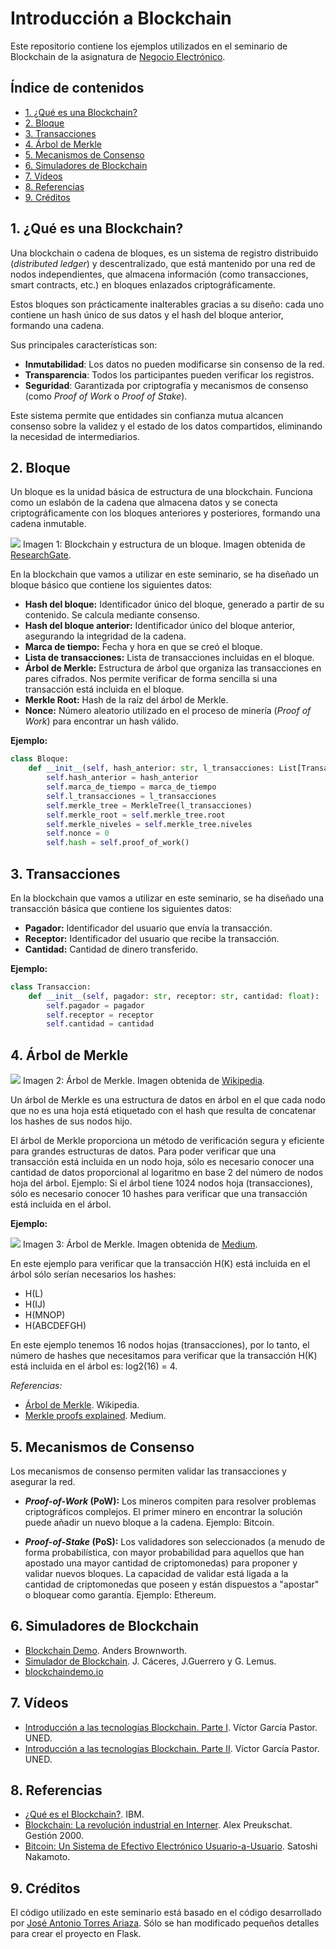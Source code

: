 # Introducción a Blockchain

Este repositorio contiene los ejemplos utilizados en el seminario de Blockchain
de la asignatura de [Negocio Electrónico][1].

## Índice de contenidos

- [1. ¿Qué es una Blockchain?](#qué-es-una-blockchain)
- [2. Bloque](#bloque)
- [3. Transacciones](#transacciones)
- [4. Árbol de Merkle](#árbol-de-merkle)   
- [5. Mecanismos de Consenso](#mecanismos-de-consenso)
- [6. Simuladores de Blockchain](#simuladores-de-blockchain)
- [7. Vídeos](#vídeos)
- [8. Referencias](#referencias)
- [9. Créditos](#créditos)


## 1. ¿Qué es una Blockchain?

Una blockchain o cadena de bloques, es un sistema de registro distribuido
(_distributed ledger_) y descentralizado, que está mantenido por una red de
nodos independientes, que almacena información (como transacciones, smart
contracts, etc.) en bloques enlazados criptográficamente.

Estos bloques son prácticamente inalterables gracias a su diseño: cada uno
contiene un hash único de sus datos y el hash del bloque anterior, formando una
cadena.  

Sus principales características son:

- **Inmutabilidad**: Los datos no pueden modificarse sin consenso de la red.  
- **Transparencia**: Todos los participantes pueden verificar los registros.  
- **Seguridad**: Garantizada por criptografía y mecanismos de consenso (como
  _Proof of Work_ o _Proof of Stake_).

Este sistema permite que entidades sin confianza mutua alcancen consenso sobre
la validez y el estado de los datos compartidos, eliminando la necesidad de
intermediarios.  

## 2. Bloque

Un bloque es la unidad básica de estructura de una blockchain. Funciona como un
eslabón de la cadena que almacena datos y se conecta criptográficamente con los
bloques anteriores y posteriores, formando una cadena inmutable.

![](images/blockchain_block_structure.png)
Imagen 1: Blockchain y estructura de un bloque. Imagen obtenida de [ResearchGate](https://www.researchgate.net/figure/Blockchain-and-block-structure_fig1_351730117).

En la blockchain que vamos a utilizar en este seminario, se ha diseñado un
bloque básico que contiene los siguientes datos:

- **Hash del bloque:** Identificador único del bloque, generado a partir de su
  contenido. Se calcula mediante consenso.
- **Hash del bloque anterior:** Identificador único del bloque anterior,
  asegurando la integridad de la cadena.
- **Marca de tiempo:** Fecha y hora en que se creó el bloque.
- **Lista de transacciones:** Lista de transacciones incluidas en el bloque.
- **Árbol de Merkle:** Estructura de árbol que organiza las transacciones en
  pares cifrados. Nos permite verificar de forma sencilla si una transacción
  está incluida en el bloque.
- **Merkle Root:** Hash de la raíz del árbol de Merkle.
- **Nonce:** Número aleatorio utilizado en el proceso de minería (_Proof of
  Work_) para encontrar un hash válido.

**Ejemplo:**

```python
class Bloque:
    def __init__(self, hash_anterior: str, l_transacciones: List[Transaccion], marca_de_tiempo: str):
        self.hash_anterior = hash_anterior
        self.marca_de_tiempo = marca_de_tiempo
        self.l_transacciones = l_transacciones
        self.merkle_tree = MerkleTree(l_transacciones)
        self.merkle_root = self.merkle_tree.root
        self.merkle_niveles = self.merkle_tree.niveles
        self.nonce = 0
        self.hash = self.proof_of_work()
```

## 3. Transacciones

En la blockchain que vamos a utilizar en este seminario, se ha diseñado una
transacción básica que contiene los siguientes datos:

- **Pagador:** Identificador del usuario que envía la transacción.
- **Receptor:** Identificador del usuario que recibe la transacción.
- **Cantidad:** Cantidad de dinero transferido.

**Ejemplo:**

```python
class Transaccion:
    def __init__(self, pagador: str, receptor: str, cantidad: float):
        self.pagador = pagador
        self.receptor = receptor
        self.cantidad = cantidad
```

## 4. Árbol de Merkle

![](images/hash_merkle_tree.png)
Imagen 2: Árbol de Merkle. Imagen obtenida de [Wikipedia](https://es.wikipedia.org/wiki/%C3%81rbol_de_Merkle#/media/Archivo:Hash_Tree.svg).

Un árbol de Merkle es una estructura de datos en árbol en el que cada nodo que
no es una hoja está etiquetado con el hash que resulta de concatenar los hashes
de sus nodos hijo.

El árbol de Merkle proporciona un método de verificación segura y eficiente para
grandes estructuras de datos. Para poder verificar que una transacción está
incluida en un nodo hoja, sólo es necesario conocer una cantidad de datos
proporcional al logaritmo en base 2 del número de nodos hoja del árbol. Ejemplo:
Si el árbol tiene 1024 nodos hoja (transacciones), sólo es necesario conocer 10
hashes para verificar que una transacción está incluida en el árbol.

**Ejemplo:**

![](images/merkle_tree_proof.png)
Imagen 3: Árbol de Merkle. Imagen obtenida de [Medium](https://medium.com/crypto-0-nite/merkle-proofs-explained-6dd429623dc5).

En este ejemplo para verificar que la transacción H(K) está incluida en el árbol sólo serían necesarios los hashes:

- H(L)
- H(IJ)
- H(MNOP)
- H(ABCDEFGH)

En este ejemplo tenemos 16 nodos hojas (transacciones), por lo tanto, el número
de hashes que necesitamos para verificar que la transacción H(K) está incluida
en el árbol es: log2(16) = 4.

_Referencias:_

- [Árbol de Merkle](https://es.wikipedia.org/wiki/%C3%81rbol_de_Merkle). Wikipedia.
- [Merkle proofs explained](https://medium.com/crypto-0-nite/merkle-proofs-explained-6dd429623dc5). Medium.

## 5. Mecanismos de Consenso

Los mecanismos de consenso permiten validar las transacciones y asegurar la red.

- **_Proof-of-Work_ (PoW):** Los mineros compiten para resolver problemas
  criptográficos complejos. El primer minero en encontrar la solución puede
  añadir un nuevo bloque a la cadena. Ejemplo: Bitcoin.

- **_Proof-of-Stake_ (PoS):**  Los validadores son seleccionados (a menudo de
  forma probabilística, con mayor probabilidad para aquellos que han apostado
  una mayor cantidad de criptomonedas) para proponer y validar nuevos bloques.
  La capacidad de validar está ligada a la cantidad de criptomonedas que poseen
  y están dispuestos a "apostar" o bloquear como garantía. Ejemplo: Ethereum.

## 6. Simuladores de Blockchain

- [Blockchain Demo](https://andersbrownworth.com/blockchain/). Anders Brownworth.
- [Simulador de Blockchain](https://blockchain-sim-test.web.app). J. Cáceres, J.Guerrero y G. Lemus.
- [blockchaindemo.io](https://blockchaindemo.io)

## 7. Vídeos

- [Introducción a las tecnologías Blockchain. Parte I](https://canal.uned.es/video/646488c86ff5a73b9e6a73c2). Víctor García Pastor. UNED.
- [Introducción a las tecnologías Blockchain. Parte II](https://canal.uned.es/video/646488c86ff5a73b9e6a73c7). Víctor García Pastor. UNED.

## 8. Referencias

- [¿Qué es el Blockchain?](https://www.ibm.com/es-es/topics/blockchain). IBM.
- [Blockchain: La revolución industrial en Interner](https://libroblockchain.com/). Alex Preukschat. Gestión 2000.
- [Bitcoin: Un Sistema de Efectivo Electrónico Usuario-a-Usuario](https://bitcoin.org/files/bitcoin-paper/bitcoin_es_latam.pdf). Satoshi Nakamoto.

## 9. Créditos

El código utilizado en este seminario está basado en el código desarrollado por
[José Antonio Torres Ariaza](https://www.ual.es/persona/535053495455545772).
Sólo se han modificado pequeños detalles para crear el proyecto en
Flask.

[1]: https://www.ual.es/estudios/grados/presentacion/plandeestudios/asignatura/4015/40153316